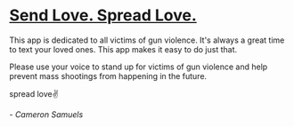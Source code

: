 # [Send Love. Spread Love.](https://git.io/vhvmo)
This app is dedicated to all victims of gun violence.
It's always a great time to text your loved ones. This app makes it easy to do just that.

Please use your voice to stand up for victims of gun violence and help prevent mass shootings from happening in the future.

spread love:v:

*- Cameron Samuels*
